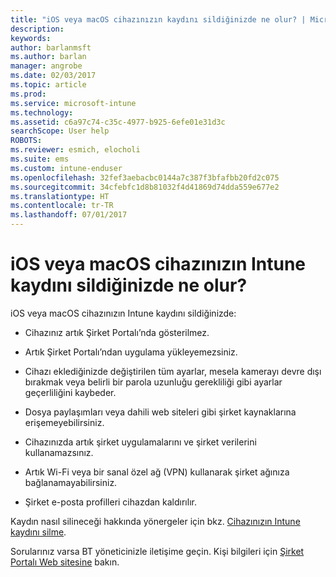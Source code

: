 ```yaml
---
title: "iOS veya macOS cihazınızın kaydını sildiğinizde ne olur? | Microsoft Docs"
description: 
keywords: 
author: barlanmsft
ms.author: barlan
manager: angrobe
ms.date: 02/03/2017
ms.topic: article
ms.prod: 
ms.service: microsoft-intune
ms.technology: 
ms.assetid: c6a97c74-c35c-4977-b925-6efe01e31d3c
searchScope: User help
ROBOTS: 
ms.reviewer: esmich, elocholi
ms.suite: ems
ms.custom: intune-enduser
ms.openlocfilehash: 32fef3aebacbc0144a7c387f3bfafbb20fd2c075
ms.sourcegitcommit: 34cfebfc1d8b81032f4d41869d74dda559e677e2
ms.translationtype: HT
ms.contentlocale: tr-TR
ms.lasthandoff: 07/01/2017
---
```

# <a name="what-happens-if-you-unenroll-your-ios-or-macos-device-from-intune"></a>iOS veya macOS cihazınızın Intune kaydını sildiğinizde ne olur?

iOS veya macOS cihazınızın Intune kaydını sildiğinizde:

-   Cihazınız artık Şirket Portalı’nda gösterilmez.

-   Artık Şirket Portalı’ndan uygulama yükleyemezsiniz.

-   Cihazı eklediğinizde değiştirilen tüm ayarlar, mesela kamerayı devre dışı bırakmak veya belirli bir parola uzunluğu gerekliliği gibi ayarlar geçerliliğini kaybeder.

-   Dosya paylaşımları veya dahili web siteleri gibi şirket kaynaklarına erişemeyebilirsiniz.

-   Cihazınızda artık şirket uygulamalarını ve şirket verilerini kullanamazsınız.

-   Artık Wi-Fi veya bir sanal özel ağ (VPN) kullanarak şirket ağınıza bağlanamayabilirsiniz.

-   Şirket e-posta profilleri cihazdan kaldırılır.

Kaydın nasıl silineceği hakkında yönergeler için bkz. [Cihazınızın Intune kaydını silme](unenroll-your-device-from-intune-ios.md).

Sorularınız varsa BT yöneticinizle iletişime geçin. Kişi bilgileri için [Şirket Portalı Web sitesine](http://portal.manage.microsoft.com) bakın.
